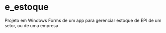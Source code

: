 # e_estoque
Projeto em Windows Forms de um app para gerenciar estoque de EPI de um setor, ou de uma empresa
